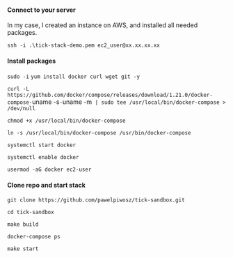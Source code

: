 #### Connect to your server

In my case, I created an instance on AWS, and installed all needed 
packages.

`ssh -i .\tick-stack-demo.pem ec2_user@xx.xx.xx.xx`

#### Install packages

`sudo -i`
`yum install docker curl wget git -y`

`curl -L https://github.com/docker/compose/releases/download/1.21.0/docker-compose-`uname -s`-`uname -m` | sudo tee /usr/local/bin/docker-compose > /dev/null`

`chmod +x /usr/local/bin/docker-compose`

`ln -s /usr/local/bin/docker-compose /usr/bin/docker-compose`

`systemctl start docker`

`systemctl enable docker`

`usermod -aG docker ec2-user`

#### Clone repo and start stack

`git clone https://github.com/pawelpiwosz/tick-sandbox.git`

`cd tick-sandbox`

`make build`

`docker-compose ps`

`make start`


